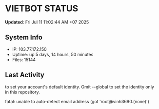 # VIETBOT STATUS
**Updated**: Fri Jul 11 11:02:44 AM +07 2025

## System Info
- IP: 103.77.172.150
- Uptime: up 5 days, 14 hours, 50 minutes
- Files: 15144

## Last Activity

to set your account's default identity.
Omit --global to set the identity only in this repository.

fatal: unable to auto-detect email address (got 'root@vinh3690.(none)')
